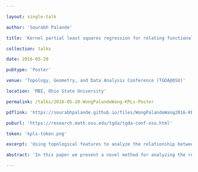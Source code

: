 ```yaml
---

layout: single-talk

author: 'Sourabh Palande'

title: 'Kernel partial least squares regression for relating functional brain network topology to clinical measures of behavior'

collection: talks

date: 2016-05-20

pubtype: 'Poster'

venue: 'Topology, Geometry, and Data Analysis Conference (TGDA@OSU)'

location: 'MBI, Ohio State University'

permalink: /talks/2016-05-20-WongPalandeWang-KPLs-Poster

pdflink: 'https://sourabhpalande.github.io/files/WongPalandeWang2016-KPLS-Poster.pdf'

puburl: 'https://research.math.osu.edu/tgda/tgda-conf-osu.html'

token: 'kpls-token.png'

excerpt: 'Using topological features to analyze the relationship between functional brain networks and behavioral phenotypes.'

abstract: 'In this paper we present a novel method for analyzing the relationship between functional brain networks and behavioral phenotypes. Drawing from topological data analysis, we first extract topological features using persistent homology from functional brain networks that are derived from correlations in resting-state fMRI. Rather than fixing a discrete network topology by thresholding the connectivity matrix, these topological features capture the network organization across all continuous threshold values. We then propose to use a kernel partial least squares (kPLS) regression to statistically quantify the relationship between these topological features and behavior measures. The kPLS also provides an elegant way to combine multiple image features by using linear combinations of multiple kernels. In our experiments we test the ability of our proposed brain network analysis to predict autism severity from rs-fMRI. We show that combining correlations with topological features gives better prediction of autism severity than using correlations alone.'

---
```

